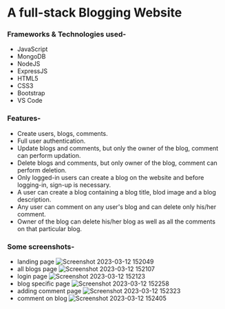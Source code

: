 # A full-stack Blogging Website

<h3>Frameworks & Technologies used-</h3>

* JavaScript
* MongoDB
* NodeJS
* ExpressJS
* HTML5
* CSS3
* Bootstrap
* VS Code

<h3>Features-</h3>

* Create users, blogs, comments.
* Full user authentication.
* Update blogs and comments, but only the owner of the blog, comment can perform updation.
* Delete blogs and comments, but only owner of the blog, comment can perform deletion.
* Only logged-in users can create a blog on the website and before logging-in, sign-up is necessary.
* A user can create a blog containing a blog title, blod image and a blog description.
* Any user can comment on any user's blog and can delete only his/her comment.
* Owner of the blog can delete his/her blog as well as all the comments on that particular blog.

<h3>Some screenshots-</h3>

* landing page
![Screenshot 2023-03-12 152049](https://user-images.githubusercontent.com/66079152/224537722-ff282684-37c2-4caf-98e9-50d1e10a573f.png)
* all blogs page
![Screenshot 2023-03-12 152107](https://user-images.githubusercontent.com/66079152/224537751-5ddbc1d4-e9c3-4367-a24a-1a34da8acdfa.png)
* login page
![Screenshot 2023-03-12 152123](https://user-images.githubusercontent.com/66079152/224537759-81f143b1-91af-45c3-b0ad-c95916b91fd9.png)
* blog specific page
![Screenshot 2023-03-12 152258](https://user-images.githubusercontent.com/66079152/224537789-f679f9e0-3ce4-4104-ab3f-b3a678ef2ef3.png)
* adding comment page
![Screenshot 2023-03-12 152323](https://user-images.githubusercontent.com/66079152/224537806-e0432986-a58a-461c-abce-fda8eeb1ed19.png)
* comment on blog
![Screenshot 2023-03-12 152405](https://user-images.githubusercontent.com/66079152/224537813-c9c80463-1b54-4239-a53b-2b2053859f40.png)


